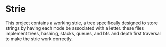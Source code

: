 # Strie
This project contains a working strie, a tree specifically designed to store strings by having each node be associated with a letter. these files implement trees, hashing, stacks, queues, and bfs and depth first traversal to make the strie work correctly.
